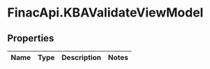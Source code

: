 # FinacApi.KBAValidateViewModel

## Properties
Name | Type | Description | Notes
------------ | ------------- | ------------- | -------------
